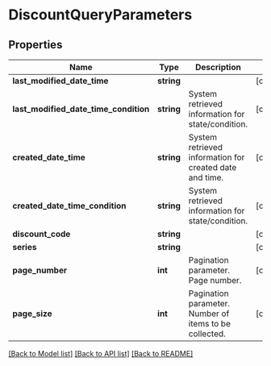 # DiscountQueryParameters

## Properties
Name | Type | Description | Notes
------------ | ------------- | ------------- | -------------
**last_modified_date_time** | **string** |  | [optional] 
**last_modified_date_time_condition** | **string** | System retrieved information for state/condition. | [optional] 
**created_date_time** | **string** | System retrieved information for created date and time. | [optional] 
**created_date_time_condition** | **string** | System retrieved information for state/condition. | [optional] 
**discount_code** | **string** |  | [optional] 
**series** | **string** |  | [optional] 
**page_number** | **int** | Pagination parameter. Page number. | [optional] 
**page_size** | **int** | Pagination parameter. Number of items to be collected. | [optional] 

[[Back to Model list]](../README.md#documentation-for-models) [[Back to API list]](../README.md#documentation-for-api-endpoints) [[Back to README]](../README.md)


